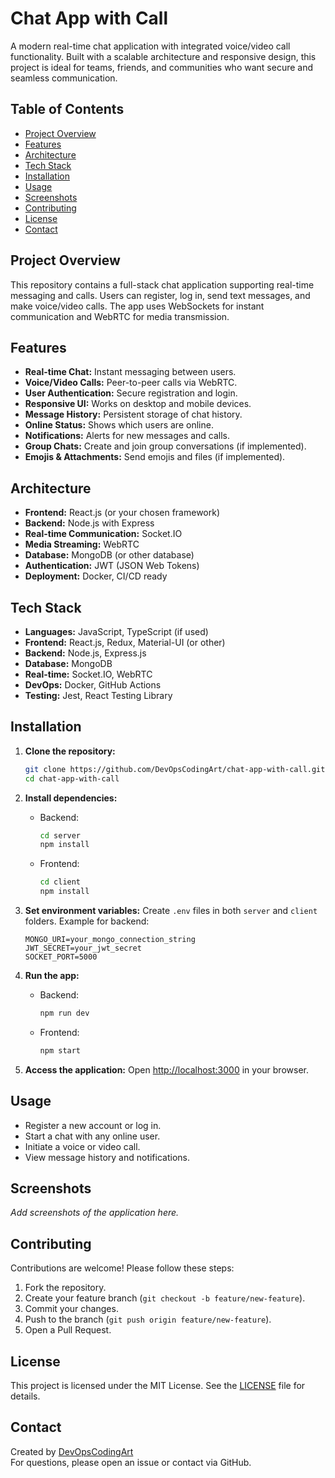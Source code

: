 # Chat App with Call

A modern real-time chat application with integrated voice/video call functionality. Built with a scalable architecture and responsive design, this project is ideal for teams, friends, and communities who want secure and seamless communication.

## Table of Contents

- [Project Overview](#project-overview)
- [Features](#features)
- [Architecture](#architecture)
- [Tech Stack](#tech-stack)
- [Installation](#installation)
- [Usage](#usage)
- [Screenshots](#screenshots)
- [Contributing](#contributing)
- [License](#license)
- [Contact](#contact)

## Project Overview

This repository contains a full-stack chat application supporting real-time messaging and calls. Users can register, log in, send text messages, and make voice/video calls. The app uses WebSockets for instant communication and WebRTC for media transmission.

## Features

- **Real-time Chat:** Instant messaging between users.
- **Voice/Video Calls:** Peer-to-peer calls via WebRTC.
- **User Authentication:** Secure registration and login.
- **Responsive UI:** Works on desktop and mobile devices.
- **Message History:** Persistent storage of chat history.
- **Online Status:** Shows which users are online.
- **Notifications:** Alerts for new messages and calls.
- **Group Chats:** Create and join group conversations (if implemented).
- **Emojis & Attachments:** Send emojis and files (if implemented).

## Architecture

- **Frontend:** React.js (or your chosen framework)
- **Backend:** Node.js with Express
- **Real-time Communication:** Socket.IO
- **Media Streaming:** WebRTC
- **Database:** MongoDB (or other database)
- **Authentication:** JWT (JSON Web Tokens)
- **Deployment:** Docker, CI/CD ready

## Tech Stack

- **Languages:** JavaScript, TypeScript (if used)
- **Frontend:** React.js, Redux, Material-UI (or other)
- **Backend:** Node.js, Express.js
- **Database:** MongoDB
- **Real-time:** Socket.IO, WebRTC
- **DevOps:** Docker, GitHub Actions
- **Testing:** Jest, React Testing Library

## Installation

1. **Clone the repository:**
   ```bash
   git clone https://github.com/DevOpsCodingArt/chat-app-with-call.git
   cd chat-app-with-call
   ```

2. **Install dependencies:**
   - Backend:
     ```bash
     cd server
     npm install
     ```
   - Frontend:
     ```bash
     cd client
     npm install
     ```

3. **Set environment variables:**
   Create `.env` files in both `server` and `client` folders. Example for backend:
   ```
   MONGO_URI=your_mongo_connection_string
   JWT_SECRET=your_jwt_secret
   SOCKET_PORT=5000
   ```

4. **Run the app:**
   - Backend:
     ```bash
     npm run dev
     ```
   - Frontend:
     ```bash
     npm start
     ```

5. **Access the application:**
   Open [http://localhost:3000](http://localhost:3000) in your browser.

## Usage

- Register a new account or log in.
- Start a chat with any online user.
- Initiate a voice or video call.
- View message history and notifications.

## Screenshots

*Add screenshots of the application here.*

## Contributing

Contributions are welcome! Please follow these steps:

1. Fork the repository.
2. Create your feature branch (`git checkout -b feature/new-feature`).
3. Commit your changes.
4. Push to the branch (`git push origin feature/new-feature`).
5. Open a Pull Request.

## License

This project is licensed under the MIT License. See the [LICENSE](LICENSE) file for details.

## Contact

Created by [DevOpsCodingArt](https://github.com/DevOpsCodingArt)  
For questions, please open an issue or contact via GitHub.